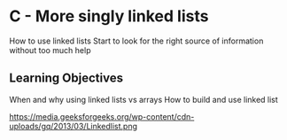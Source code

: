 # C - More singly linked lists

How to use linked lists
Start to look for the right source of information without too much help

## Learning Objectives

When and why using linked lists vs arrays
How to build and use linked list

<https://media.geeksforgeeks.org/wp-content/cdn-uploads/gq/2013/03/Linkedlist.png>

